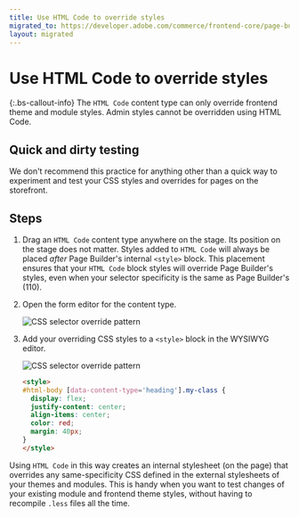 ```yaml
---
title: Use HTML Code to override styles
migrated_to: https://developer.adobe.com/commerce/frontend-core/page-builder/styles/use-htmlcode-to-override-styles
layout: migrated
---
```


# Use HTML Code to override styles

{:.bs-callout-info}
The `HTML Code` content type can only override frontend theme and module styles. Admin styles cannot be overridden using HTML Code.

## Quick and dirty testing

We don't recommend this practice for anything other than a quick way to experiment and test your CSS styles and overrides for pages on the storefront.

## Steps

1. Drag an `HTML Code` content type anywhere on the stage. Its position on the stage does not matter. Styles added to `HTML Code` will always be placed _after_ Page Builder's internal `<style>` block. This placement ensures that your `HTML Code` block styles will override Page Builder's styles, even when your selector specificity is the same as Page Builder's (110).

1. Open the form editor for the content type.

   ![CSS selector override pattern](../images/pagebuilder-html-code-editor.svg)

1. Add your overriding CSS styles to a `<style>` block in the WYSIWYG editor.

   ![CSS selector override pattern](../images/pagebuilder-html-code-wysiwyg.svg)

    ```html
    <style>
    #html-body [data-content-type='heading'].my-class {
      display: flex;
      justify-content: center;
      align-items: center;
      color: red;
      margin: 40px;
    }
    </style>
    ```

Using `HTML Code` in this way creates an internal stylesheet (on the page) that overrides any same-specificity CSS defined in the external stylesheets of your themes and modules. This is handy when you want to test changes of your existing module and frontend theme styles, without having to recompile `.less` files all the time.
